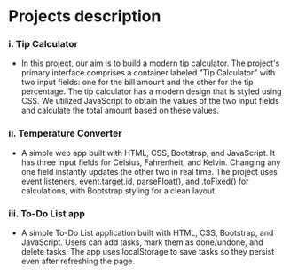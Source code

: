 # Projects description

### i. Tip Calculator
- In this project, our aim is to build a modern tip calculator. The project's primary interface comprises a container labeled "Tip Calculator" with two input fields: one for the bill amount and the other for the tip percentage. The tip calculator has a modern design that is styled using CSS. We utilized JavaScript to obtain the values of the two input fields and calculate the total amount based on these values.

### ii. Temperature Converter
- A simple web app built with HTML, CSS, Bootstrap, and JavaScript. It has three input fields for Celsius, Fahrenheit, and Kelvin. Changing any one field instantly updates the other two in real time. The project uses event listeners, event.target.id, parseFloat(), and .toFixed() for calculations, with Bootstrap styling for a clean layout.

### iii. To-Do List app
- A simple To-Do List application built with HTML, CSS, Bootstrap, and JavaScript. Users can add tasks, mark them as done/undone, and delete tasks. The app uses localStorage to save tasks so they persist even after refreshing the page.